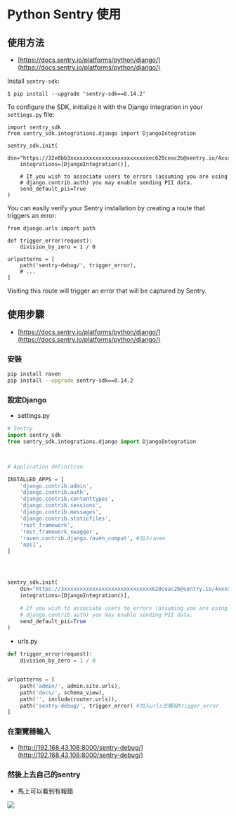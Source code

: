 ﻿# Python Sentry 使用



## 使用方法

- [https://docs.sentry.io/platforms/python/django/](https://docs.sentry.io/platforms/python/django/)


Install  `sentry-sdk`:

```
$ pip install --upgrade 'sentry-sdk==0.14.2'

```

To configure the SDK, initialize it with the Django integration in your  `settings.py`  file:

```
import sentry_sdk
from sentry_sdk.integrations.django import DjangoIntegration

sentry_sdk.init(
    dsn="https://32e8bb3xxxxxxxxxxxxxxxxxxxxxxxxxec628ceac2b@sentry.io/4xxxxxx969",
    integrations=[DjangoIntegration()],

    # If you wish to associate users to errors (assuming you are using
    # django.contrib.auth) you may enable sending PII data.
    send_default_pii=True
)

```

You can easily verify your Sentry installation by creating a route that triggers an error:

```
from django.urls import path

def trigger_error(request):
    division_by_zero = 1 / 0

urlpatterns = [
    path('sentry-debug/', trigger_error),
    # ...
]

```

Visiting this route will trigger an error that will be captured by Sentry.






## 使用步驟

- [https://docs.sentry.io/platforms/python/django/](https://docs.sentry.io/platforms/python/django/)

### 安裝

```bash
pip install raven
pip install --upgrade sentry-sdk==0.14.2
```


### 設定Django

- settings.py

```py
# Sentry
import sentry_sdk
from sentry_sdk.integrations.django import DjangoIntegration



# Application definition

INSTALLED_APPS = [
    'django.contrib.admin',
    'django.contrib.auth',
    'django.contrib.contenttypes',
    'django.contrib.sessions',
    'django.contrib.messages',
    'django.contrib.staticfiles',
    'rest_framework',
    'rest_framework_swagger',
    'raven.contrib.django.raven_compat', #加入raven
    'api1',
]




sentry_sdk.init(
    dsn="https://3xxxxxxxxxxxxxxxxxxxxxxxxxxxx628ceac2b@sentry.io/4xxxxxxxxxxxxxx",
    integrations=[DjangoIntegration()],

    # If you wish to associate users to errors (assuming you are using
    # django.contrib.auth) you may enable sending PII data.
    send_default_pii=True
)
```

- urls.py

```py
def trigger_error(request):
    division_by_zero = 1 / 0


urlpatterns = [
    path('admin/', admin.site.urls),
    path('docs/', schema_view),
    path('', include(router.urls)),
    path('sentry-debug/', trigger_error) #加入urls去觸發trigger_error
]
```




### 在瀏覽器輸入

- [http://192.168.43.108:8000/sentry-debug/](http://192.168.43.108:8000/sentry-debug/)



### 然後上去自己的sentry

- 馬上可以看到有報錯


![](https://trello-attachments.s3.amazonaws.com/5e61ca539e20942c41c22c4a/5e61ca986670c26011a76758/2bb7ebc9c7c6da69946a5b74bda95c6e/image.png)
